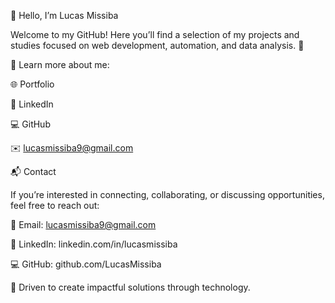 👋 Hello, I’m Lucas Missiba

Welcome to my GitHub! Here you’ll find a selection of my projects and studies focused on web development, automation, and data analysis. 🚀

🔗 Learn more about me:

🌐 Portfolio

💼 LinkedIn

💻 GitHub

✉️ lucasmissiba9@gmail.com

📬 Contact

If you’re interested in connecting, collaborating, or discussing opportunities, feel free to reach out:

📧 Email: lucasmissiba9@gmail.com

💼 LinkedIn: linkedin.com/in/lucasmissiba

💻 GitHub: github.com/LucasMissiba

🔹 Driven to create impactful solutions through technology.
